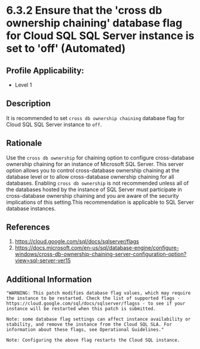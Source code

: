 # 6.3.2 Ensure that the 'cross db ownership chaining' database flag for Cloud SQL SQL Server instance is set to 'off' (Automated)

## Profile Applicability:

- Level 1

## Description

It is recommended to set `cross db ownership chaining` database flag for Cloud SQL SQL Server instance to `off`.

## Rationale

Use the `cross db ownership` for chaining option to configure cross-database ownership chaining for an instance of Microsoft SQL Server. This server option allows you to control cross-database ownership chaining at the database level or to allow cross-database ownership chaining for all databases. Enabling `cross db ownership` is not recommended unless all of the databases hosted by the instance of SQL Server must participate in cross-database ownership chaining and you are aware of the security implications of this setting.This recommendation is applicable to SQL Server database instances.

## References

1. https://cloud.google.com/sql/docs/sqlserver/flags
2. https://docs.microsoft.com/en-us/sql/database-engine/configure-windows/cross-db-ownership-chaining-server-configuration-option?view=sql-server-ver15

## Additional Information

```
"WARNING: This patch modifies database flag values, which may require the instance to be restarted. Check the list of supported flags - https://cloud.google.com/sql/docs/sqlserver/flagss - to see if your instance will be restarted when this patch is submitted. 

Note: some database flag settings can affect instance availability or stability, and remove the instance from the Cloud SQL SLA. For information about these flags, see Operational Guidelines."
 
Note: Configuring the above flag restarts the Cloud SQL instance.
```